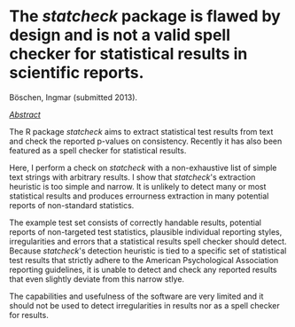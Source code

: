 The *statcheck* package is flawed by design and is not a valid spell checker for statistical results in scientific reports.
==================================
Böschen, Ingmar (submitted 2013).

<ins>*Abstract*</ins>

The R package *statcheck* aims to extract statistical test results from text and check the reported p-values on consistency. Recently it has also been featured as a spell checker for statistical results. 

Here, I perform a check on *statcheck* with a non-exhaustive list of simple text strings with arbitrary results. I show that *statcheck*'s extraction heuristic is too simple and narrow. It is unlikely to detect many or most statistical results and produces errourness extraction in many potential reports of non-standard statistics.

The example test set consists of correctly handable results, potential reports of non-targeted test statistics, plausible individual reporting styles, irregularities and errors that a statistical results spell checker should detect. Because *statcheck*'s detection heuristic is tied to a specific set of statistical test results that strictly adhere to the American Psychological Association reporting guidelines, it is unable to detect and check any reported results that even slightly deviate from this narrow stlye. 

The capabilities and usefulness of the software are very limited and it should not be used to detect irregularities in results nor as a spell checker for results.
